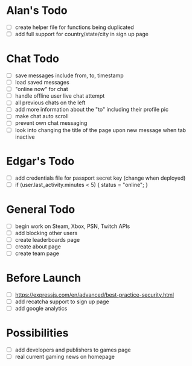 # Alan's Todo
- [ ] create helper file for functions being duplicated
- [ ] add full support for country/state/city in sign up page

# Chat Todo
- [ ] save messages include from, to, timestamp
- [ ] load saved messages
- [ ] "online now" for chat
- [ ] handle offline user live chat attempt
- [ ] all previous chats on the left
- [ ] add more information about the "to" including their profile pic
- [ ] make chat auto scroll
- [ ] prevent own chat messaging
- [ ] look into changing the title of the page upon new message when tab inactive

# Edgar's Todo
- [ ] add credentials file for passport secret key (change when deployed)
- [ ] if (user.last_activity.minutes < 5) { status = "online"; }

# General Todo
- [ ] begin work on Steam, Xbox, PSN, Twitch APIs
- [ ] add blocking other users
- [ ] create leaderboards page
- [ ] create about page
- [ ] create team page

# Before Launch
- [ ] https://expressjs.com/en/advanced/best-practice-security.html
- [ ] add recatcha support to sign up page
- [ ] add google analytics

# Possibilities
- [ ] add developers and publishers to games page
- [ ] real current gaming news on homepage
